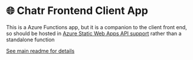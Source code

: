 # 🌐 Chatr Frontend Client App

This is a Azure Functions app, but it is a companion to the client front end, so should be hosted in [Azure Static Web Apps API support](https://docs.microsoft.com/en-us/azure/static-web-apps/apis) rather than a standalone function

[See main readme for details](../readme.md#client--frontend)
